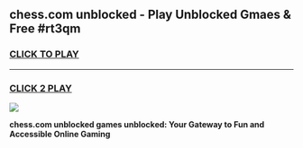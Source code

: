
## chess.com unblocked - Play Unblocked Gmaes & Free #rt3qm
<h3>
<a href="https://news.freeplayer.one?title=chess.com_unblocked&ref=24F">CLICK TO PLAY</a></h3>
<hr>

<h3>
<a href="https://news.freeplayer.one?title=chess.com_unblocked&ref=24F">CLICK 2 PLAY</a>
  
</h3>

<a href="https://news.freeplayer.one?title=chess.com_unblocked&ref=24F/"><img src="https://clearcache.store/games.png"></a>


**chess.com unblocked games unblocked: Your Gateway to Fun and Accessible Online Gaming**
